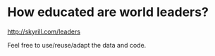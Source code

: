 How educated are world leaders?
=========================

http://skyrill.com/leaders

Feel free to use/reuse/adapt the data and code.
